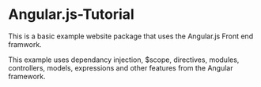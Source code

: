 # Angular.js-Tutorial


This is a basic example website package that uses the Angular.js Front end framwork. 

This example uses dependancy injection, $scope, directives, modules, controllers, models, expressions
and other features from the Angular framework. 
